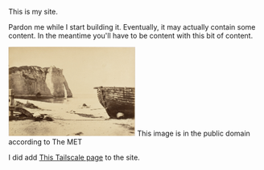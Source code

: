 This is my site.

Pardon me while I start building it. Eventually, it may actually contain some content.
In the meantime you'll have to be content with this bit of content.

<img src='/docs/assets/beach.jpg' width="50%" height="50%">
This image is in the public domain according to The MET

I did add <a href="Accessing lan with Tailscale.md">This Tailscale page</a> to the site.
